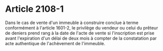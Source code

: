 # Article 2108-1

Dans le cas de vente d'un immeuble à construire conclue à terme conformément à l'article 1601-2, le privilège du vendeur ou celui du prêteur de deniers prend rang à la date de l'acte de vente si l'inscription est prise avant l'expiration d'un délai de deux mois à compter de la constatation par acte authentique de l'achèvement de l'immeuble.
